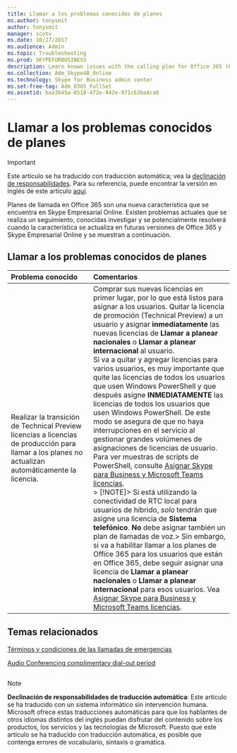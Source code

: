 ```yaml
---
title: Llamar a los problemas conocidos de planes
ms.author: tonysmit
author: tonysmit
manager: scotv
ms.date: 10/27/2017
ms.audience: Admin
ms.topic: Troubleshooting
ms.prod: SKYPEFORBUSINESS
description: Learn known issues with the calling plan for Office 365 (PSTN Calling) and what you can do about them. 
ms.collection: Adm_Skype4B_Online
ms.technology: Skype for Business admin center
ms.set-free-tag: Adm_O365_FullSet
ms.assetid: baa3645a-0518-472e-942e-971c63ba4ca0
---
```




# Llamar a los problemas conocidos de planes

> [!IMPORTANT]
> Este artículo se ha traducido con traducción automática; vea la  [declinación de responsabilidades](baa3645a-0518-472e-942e-971c63ba4ca0.md#MT_Footer). Para su referencia, puede encontrar la versión en inglés de este artículo  [aquí](https://support.office.com/en-us/article/baa3645a-0518-472e-942e-971c63ba4ca0). 
  
    
    


Planes de llamada en Office 365 son una nueva característica que se encuentra en Skype Empresarial Online. Existen problemas actuales que se realiza un seguimiento, conocidas investigar y se potencialmente resolverá cuando la característica se actualiza en futuras versiones de Office 365 y Skype Empresarial Online y se muestran a continuación.
  
    
    


## Llamar a los problemas conocidos de planes



|**Problema conocido**|**Comentarios**|
|:-----|:-----|
|Realizar la transición de Technical Preview licencias a licencias de producción para llamar a los planes no actualizan automáticamente la licencia.  <br/> |Comprar sus nuevas licencias en primer lugar, por lo que está listos para asignar a los usuarios. Quitar la licencia de promoción (Technical Preview) a un usuario y asignar **inmediatamente** las nuevas licencias de **Llamar a planear nacionales** o **Llamar a planear internacional** al usuario. <br/> Si va a quitar y agregar licencias para varios usuarios, es muy importante que quite las licencias de todos los usuarios que usen Windows PowerShell y que después asigne **INMEDIATAMENTE** las licencias de todos los usuarios que usen Windows PowerShell. De este modo se asegura de que no haya interrupciones en el servicio al gestionar grandes volúmenes de asignaciones de licencias de usuario. Para ver muestras de scripts de PowerShell, consulte [Asignar Skype para Business y Microsoft Teams licencias](assign-skype-for-business-and-microsoft-teams-licenses.md).  <br/> > [!NOTE]> Si está utilizando la conectividad de RTC local para usuarios de híbrido,  *solo*  tendrán que asigne una licencia de **Sistema telefónico**. **No** debe asignar también un plan de llamadas de voz.> Sin embargo, si va a habilitar llamar a los planes de Office 365 para los usuarios que están en Office 365, debe seguir asignar una licencia de **Llamar a planear nacionales** o **Llamar a planear internacional** para esos usuarios. Vea [Asignar Skype para Business y Microsoft Teams licencias](assign-skype-for-business-and-microsoft-teams-licenses.md).           |
   

## Temas relacionados

 [Términos y condiciones de las llamadas de emergencias](emergency-calling-terms-and-conditions.md)
  
    
    
 [Audio Conferencing complimentary dial-out period](audio-conferencing-complimentary-dial-out-period.md)
  
    
    

## 
<a name="MT_Footer"> </a>


> [!NOTE]
> **Declinación de responsabilidades de traducción automática**: Este artículo se ha traducido con un sistema informático sin intervención humana. Microsoft ofrece estas traducciones automáticas para que los hablantes de otros idiomas distintos del inglés puedan disfrutar del contenido sobre los productos, los servicios y las tecnologías de Microsoft. Puesto que este artículo se ha traducido con traducción automática, es posible que contenga errores de vocabulario, sintaxis o gramática. 
  
    
    

